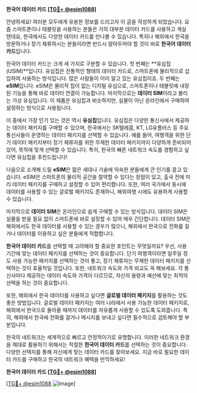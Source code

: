**한국어 데이터 카드 [[TG💪+ @esim1088](https://t.me/s/esim1088)]**

안녕하세요! 여러분 모두에게 유용한 정보를 드리고자 이 글을 작성하게 되었습니다. 요즘 스마트폰이나 태블릿을 사용하는 분들은 거의 대부분 데이터 카드를 사용하고 계실 텐데요, 한국에서도 다양한 데이터 카드를 만나볼 수 있습니다. 특히나 해외에서 한국을 방문하거나 장기 체류하시는 분들이라면 반드시 알아두어야 할 것이 바로 **한국어 데이터 카드**입니다.

한국어 데이터 카드는 크게 세 가지로 구분할 수 있습니다. 첫 번째는 **유심칩(USIM)**입니다. 유심칩은 전통적인 형태의 데이터 카드로, 스마트폰에 물리적으로 삽입하여 사용하는 방식입니다. 많은 사람들이 이미 알고 있는 유심칩이죠. 두 번째는 **eSIM**입니다. eSIM은 물리적 칩이 없는 디지털 유심으로, 스마트폰이나 태블릿에 내장된 기능을 통해 바로 데이터 연결이 가능합니다. 마지막으로는 **데이터 SIM**이라고 불리는 가상 유심입니다. 이 제품은 유심칩과 비슷하지만, 실물이 아닌 온라인에서 구매하여 설정하는 방식으로 사용됩니다.

이 중에서 가장 인기 있는 것은 역시 **유심칩**입니다. 유심칩은 다양한 통신사에서 제공하는 데이터 패키지를 구매할 수 있으며, 한국에서는 SK텔레콤, KT, LG유플러스 등 주요 통신사들이 운영하는 데이터 패키지를 선택할 수 있습니다. 예를 들어, 여행객을 위한 단기 데이터 패키지부터 장기 체류자를 위한 무제한 데이터 패키지까지 다양하게 준비되어 있어, 목적에 맞게 선택할 수 있습니다. 특히, 한국의 빠른 네트워크 속도를 경험하고 싶다면 유심칩을 추천드립니다!

다음으로 소개해 드릴 **eSIM**은 젊은 세대나 기술에 익숙한 분들에게 큰 인기를 끌고 있습니다. eSIM은 스마트폰의 물리적 공간을 절약할 수 있다는 장점이 있고, 출국 전에 미리 데이터 패키지를 구매하고 설정할 수 있어 편리합니다. 또한, 여러 국가에서 동시에 데이터를 사용할 수 있는 글로벌 패키지도 존재하니, 해외여행 시에도 유용하게 사용할 수 있습니다.

마지막으로 **데이터 SIM**은 온라인으로 쉽게 구매할 수 있는 방식입니다. 데이터 SIM은 실물을 받을 필요 없이 스마트폰에 바로 설정할 수 있어 매우 간단합니다. 데이터 SIM은 해외에서도 한국 데이터를 사용할 수 있는 경우가 많으니, 해외에서 한국으로 전화를 걸거나 데이터를 이용하고 싶은 분들에게 적합합니다.

**한국어 데이터 카드**를 선택할 때 고려해야 할 중요한 포인트는 무엇일까요? 우선, 사용 기간에 맞는 데이터 패키지를 선택하는 것이 중요합니다. 단기 여행객이라면 일주일 정도 사용 가능한 패키지를 선택하는 것이 좋고, 장기 체류자는 무제한 데이터 패키지를 선택하는 것이 효율적일 것입니다. 또한, 네트워크 속도와 가격 비교도 꼭 해보세요. 각 통신사마다 제공하는 데이터 속도와 가격이 다르므로, 자신의 용량과 예산에 맞는 최적의 선택을 하는 것이 중요합니다.

또한, 해외에서 한국 데이터를 사용하고 싶다면 **글로벌 데이터 패키지**를 활용하는 것도 좋은 방법입니다. 글로벌 데이터 패키지는 여러 나라에서 사용 가능한 데이터 패키지로, 해외에서 한국으로 돌아올 때까지 데이터를 자유롭게 사용할 수 있도록 도와줍니다. 특히, 해외에서 한국에 전화를 걸거나 메시지를 보내고 싶다면 필수적으로 검토해야 할 부분입니다.

한국의 네트워크는 세계적으로 빠르고 안정적이기로 유명합니다. 이러한 네트워크 환경을 제대로 활용하기 위해서는 적절한 **한국어 데이터 카드**를 선택하는 것이 중요합니다. 다양한 선택지를 통해 자신에게 맞는 데이터 카드를 찾아보세요. 지금 바로 필요한 데이터 카드를 구매하고 한국의 네트워크 혜택을 만끽하세요!

**한국어 데이터 카드 [[TG💪+ @esim1088](https://t.me/s/esim1088)]**

[[TG💪+ @esim1088](https://t.me/s/esim1088) ![Image](https://i.postimg.cc/Y0z9fWf4/image.png)]